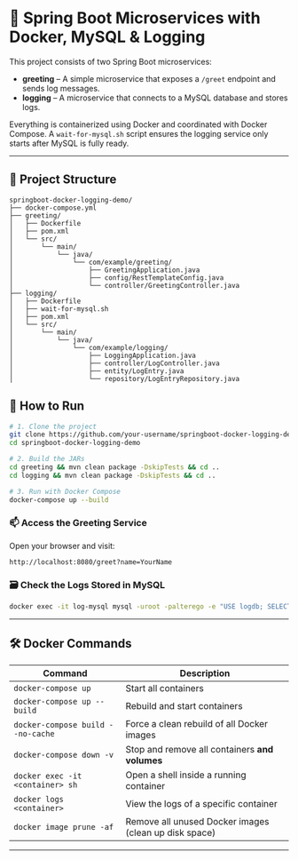 # 🐳 Spring Boot Microservices with Docker, MySQL & Logging

This project consists of two Spring Boot microservices:

- **greeting** – A simple microservice that exposes a `/greet` endpoint and sends log messages.
- **logging** – A microservice that connects to a MySQL database and stores logs.

Everything is containerized using Docker and coordinated with Docker Compose. A `wait-for-mysql.sh` script ensures the logging service only starts after MySQL is fully ready.

---

## 🔧 Project Structure

```text
springboot-docker-logging-demo/
├── docker-compose.yml
├── greeting/
│   ├── Dockerfile
│   ├── pom.xml
│   └── src/
│       └── main/
│           └── java/
│               └── com/example/greeting/
│                   ├── GreetingApplication.java
│                   ├── config/RestTemplateConfig.java
│                   └── controller/GreetingController.java
├── logging/
│   ├── Dockerfile
│   ├── wait-for-mysql.sh
│   ├── pom.xml
│   └── src/
│       └── main/
│           └── java/
│               └── com/example/logging/
│                   ├── LoggingApplication.java
│                   ├── controller/LogController.java
│                   ├── entity/LogEntry.java
│                   └── repository/LogEntryRepository.java
```


## 🚀 How to Run

```bash
# 1. Clone the project
git clone https://github.com/your-username/springboot-docker-logging-demo.git
cd springboot-docker-logging-demo

# 2. Build the JARs
cd greeting && mvn clean package -DskipTests && cd ..
cd logging && mvn clean package -DskipTests && cd ..

# 3. Run with Docker Compose
docker-compose up --build
```

### 📫 Access the Greeting Service

Open your browser and visit:

```
http://localhost:8080/greet?name=YourName
```

### 🗃️ Check the Logs Stored in MySQL

```bash
docker exec -it log-mysql mysql -uroot -palterego -e "USE logdb; SELECT * FROM log_entry;"
```

---

## 🛠️ Docker Commands

| Command                            | Description                                                   |
|-----------------------------------|---------------------------------------------------------------|
| `docker-compose up`               | Start all containers                                          |
| `docker-compose up --build`       | Rebuild and start containers                                  |
| `docker-compose build --no-cache` | Force a clean rebuild of all Docker images                    |
| `docker-compose down -v`          | Stop and remove all containers **and volumes**                |
| `docker exec -it <container> sh`  | Open a shell inside a running container                       |
| `docker logs <container>`         | View the logs of a specific container                         |
| `docker image prune -af`          | Remove all unused Docker images (clean up disk space)         |

---


